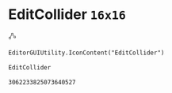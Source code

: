 # EditCollider `16x16`
<img src="/img/EditCollider.png" width=16 height=16>

``` CSharp
EditorGUIUtility.IconContent("EditCollider")
```
```
EditCollider
```
```
3062233825073640527
```
